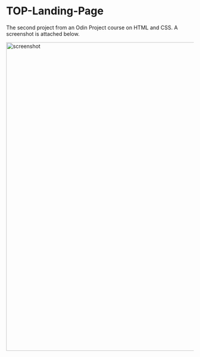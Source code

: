 # TOP-Landing-Page
The second project from an Odin Project course on HTML and CSS. A screenshot is attached below.

<img width="827" alt="screenshot" src="https://user-images.githubusercontent.com/61288581/175167684-6ef82762-fa4f-4e12-8e5b-7ffccf7437bb.png">
